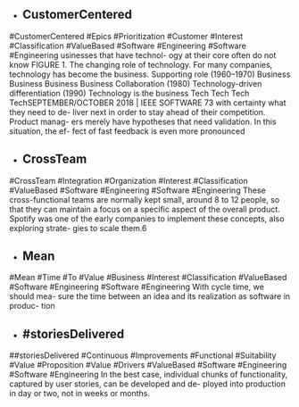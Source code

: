 - ## CustomerCentered
#CustomerCentered #Epics #Prioritization #Customer #Interest #Classification #ValueBased #Software #Engineering #Software #Engineering 
usinesses that have technol- ogy at their core often do not know  FIGURE 1. The changing role of technology. For many companies, technology has  become the business. Supporting role (1960–1970) Business Business Business Business Collaboration (1980) Technology-driven differentiation (1990) Technology is the business Tech Tech Tech TechSEPTEMBER/OCTOBER 2018 | IEEE SOFTWARE 73 with certainty what they need to de- liver next in order to stay ahead of  their competition. Product manag- ers merely have hypotheses that need  validation. In this situation, the ef- fect of fast feedback is even more  pronounced

- ## CrossTeam
#CrossTeam #Integration #Organization #Interest #Classification #ValueBased #Software #Engineering #Software #Engineering 
These cross-functional teams  are normally kept small, around 8 to  12 people, so that they can maintain  a focus on a specific aspect of the  overall product. Spotify was one of  the early companies to implement  these concepts, also exploring strate- gies to scale them.6

- ## Mean
#Mean #Time #To #Value #Business #Interest #Classification #ValueBased #Software #Engineering #Software #Engineering 
With cycle time, we should mea- sure the time between an idea and  its realization as software in produc- tion

- ## #storiesDelivered
##storiesDelivered #Continuous #Improvements #Functional #Suitability #Value #Proposition #Value #Drivers #ValueBased #Software #Engineering #Software #Engineering 
In the best case, individual chunks  of functionality, captured by user  stories, can be developed and de- ployed into production in day or  two, not in weeks or months.

